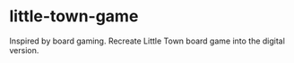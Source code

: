 # little-town-game
Inspired by board gaming. Recreate Little Town board game into the digital version.
